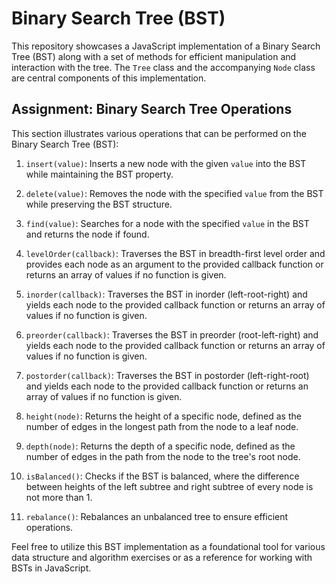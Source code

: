 # Binary Search Tree (BST)

This repository showcases a JavaScript implementation of a Binary Search Tree (BST) along with a set of methods for efficient manipulation and interaction with the tree. The `Tree` class and the accompanying `Node` class are central components of this implementation.

## Assignment: Binary Search Tree Operations

This section illustrates various operations that can be performed on the Binary Search Tree (BST):

1. `insert(value)`: Inserts a new node with the given `value` into the BST while maintaining the BST property.

2. `delete(value)`: Removes the node with the specified `value` from the BST while preserving the BST structure.

3. `find(value)`: Searches for a node with the specified `value` in the BST and returns the node if found.

4. `levelOrder(callback)`: Traverses the BST in breadth-first level order and provides each node as an argument to the provided callback function or returns an array of values if no function is given.

5. `inorder(callback)`: Traverses the BST in inorder (left-root-right) and yields each node to the provided callback function or returns an array of values if no function is given.

6. `preorder(callback)`: Traverses the BST in preorder (root-left-right) and yields each node to the provided callback function or returns an array of values if no function is given.

7. `postorder(callback)`: Traverses the BST in postorder (left-right-root) and yields each node to the provided callback function or returns an array of values if no function is given.

8. `height(node)`: Returns the height of a specific node, defined as the number of edges in the longest path from the node to a leaf node.

9. `depth(node)`: Returns the depth of a specific node, defined as the number of edges in the path from the node to the tree's root node.

10. `isBalanced()`: Checks if the BST is balanced, where the difference between heights of the left subtree and right subtree of every node is not more than 1.

11. `rebalance()`: Rebalances an unbalanced tree to ensure efficient operations.

Feel free to utilize this BST implementation as a foundational tool for various data structure and algorithm exercises or as a reference for working with BSTs in JavaScript.
